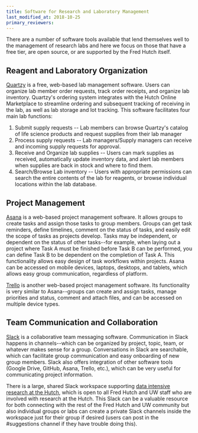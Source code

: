```yaml
---
title: Software for Research and Laboratory Management
last_modified_at: 2018-10-25
primary_reviewers:
---
```

There are a number of software tools available that lend themselves well to the management of research labs and here we focus on those that have a free tier, are open source, or are supported by the Fred Hutch itself.  

## Reagent and Laboratory Organization
[Quartzy](http://www.quartzy.com) is a free, web-based lab management software. Users can organize lab member order requests, track order receipts, and organize lab inventory.  Quartzy's ordering system integrates with the Hutch Online Marketplace to streamline ordering and subsequent tracking of receiving in the lab, as well as lab storage and lot tracking. This software facilitates four main lab functions:

1. Submit supply requests -- Lab members can browse Quartzy's catalog of life science products and request supplies from their lab manager
2. Process supply requests -- Lab managers/Supply managers can receive and incoming supply requests for approval.
3. Receive and Organize lab supplies -- Users can mark supplies as received, automatically update inventory data, and alert lab members when supplies are back in stock and where to find them.
4. Search/Browse Lab inventory -- Users with appropriate permissions can search the entire contents of the lab for reagents, or browse individual locations within the lab database.


## Project Management
[Asana](http://www.asana.com) is a web-based project management software.  It allows groups to create tasks and assign those tasks to group members. Groups can get task reminders, define timelines, comment on the status of tasks, and easily edit the scope of tasks as projects develop.  Tasks may be independent, or dependent on the status of other tasks--for example, when laying out a project where Task A must be finished before Task B can be performed, you can define Task B to be dependent on the completion of Task A. This functionality allows easy design of task workflows within projects. Asana can be accessed on mobile devices, laptops, desktops, and tablets, which allows easy group communication, regardless of platform.

[Trello](http://www.trello.com) is another web-based project management software. Its functionality is very similar to Asana--groups can create and assign tasks, manage priorities and status, comment and attach files, and can be accessed on multiple device types.

## Team Communication and Collaboration
[Slack](http://www.slack.com) is a collaborative team messaging software. Communication in Slack happens in channels--which can be organized by project, topic, team, or whatever makes sense for a group. Conversations in Slack are searchable, which can facilitate group communication and easy onboarding of new group members. Slack also offers integration of other software tools (Google Drive, GitHub, Asana, Trello, etc.), which can be very useful for communicating project information. 

There is a large, shared Slack workspace supporting [data intensive research at the Hutch](https://fhdata.slack.com), which is open to all Fred Hutch and UW staff who are involved with research at the Hutch.  This Slack can be a valuable resource for both connecting with the rest of the Fred Hutch and UW community but also individual groups or labs can create a private Slack channels inside the workspace just for their group if desired (users can post in the #suggestions channel if they have trouble doing this).

